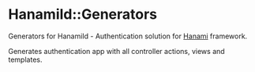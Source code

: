 # HanamiId::Generators

Generators for HanamiId - Authentication solution for [Hanami](https://github.com/hanami/hanami) framework.

Generates authentication app with all controller actions, views and templates.
